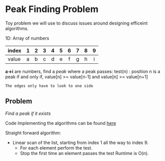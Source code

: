 Peak Finding Problem
====================
Toy problem we will use to discuss issues around designing efficeint algorithms. 

1D: Array of numbers 

| index | 1 | 2 | 3 | 4 | 5 | 6 | 7 | 8 | 9 |
|:----- |:-:|:-:|:-:|:-:|:-:|:-:|:-:|:-:|:-:|
| value | a | b | c | d | e | f | g | h | i |

**a->i** are numbers, find a *peak* where a peak passes:
test(n) : position n is a peak if and only if, value[n]  >= value[n-1] and 
value[n] >= value[n+1]

```
The edges only have to look to one side
```

Problem
-------
*Find a peak if it exists* 

Code Implementing the algorithms can be found [here](../../src/algorithms/peak_finding/peak.cpp)

Straight forward algorithm:
* Linear scan of the list, starting from index 1 all the way to index 9.
  * For each element perform the test.
  * Stop the first time an element passes the test
Runtime is O(n).

